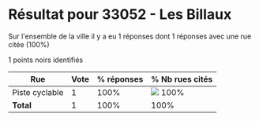 # Résultat pour 33052 - Les Billaux

Sur l'ensemble de la ville il y a eu 1 réponses dont 1 réponses avec une rue citée (100%)

1 points noirs identifiés

| Rue | Vote | % réponses | % Nb rues cités|
|-----|------|------------|----------------|
| Piste cyclable | 1 | 100% | <img src="../../img/bar_100.gif" />&nbsp;100%|
| **Total** | 1 | 100% | 100%|
